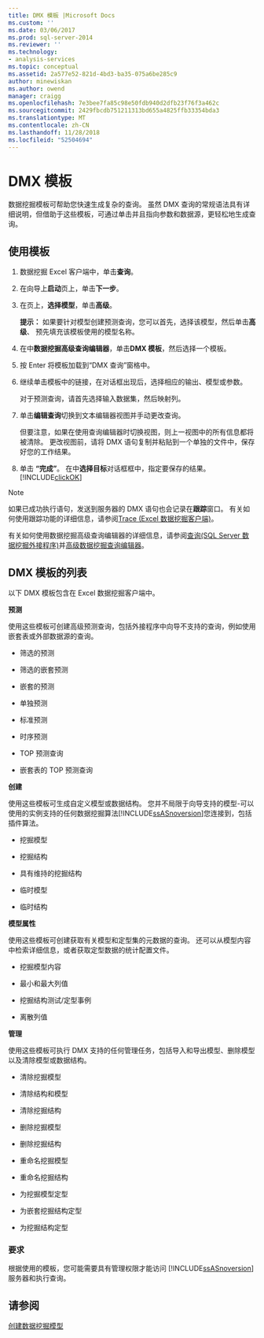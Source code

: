 ```yaml
---
title: DMX 模板 |Microsoft Docs
ms.custom: ''
ms.date: 03/06/2017
ms.prod: sql-server-2014
ms.reviewer: ''
ms.technology:
- analysis-services
ms.topic: conceptual
ms.assetid: 2a577e52-821d-4bd3-ba35-075a6be285c9
author: minewiskan
ms.author: owend
manager: craigg
ms.openlocfilehash: 7e3bee7fa85c98e50fdb940d2dfb23f76f3a462c
ms.sourcegitcommit: 2429fbcdb751211313bd655a4825ffb33354bda3
ms.translationtype: MT
ms.contentlocale: zh-CN
ms.lasthandoff: 11/28/2018
ms.locfileid: "52504694"
---
```

# <a name="dmx-templates"></a>DMX 模板
  数据挖掘模板可帮助您快速生成复杂的查询。 虽然 DMX 查询的常规语法具有详细说明，但借助于这些模板，可通过单击并且指向参数和数据源，更轻松地生成查询。  
  
## <a name="using-the-templates"></a>使用模板  
  
1.  数据挖掘 Excel 客户端中，单击**查询**。  
  
2.  在向导上**启动**页上，单击**下一步**。  
  
3.  在页上，**选择模型**，单击**高级**。  
  
     **提示：** 如果要针对模型创建预测查询，您可以首先，选择该模型，然后单击**高级**、 预先填充该模板使用的模型名称。  
  
4.  在中**数据挖掘高级查询编辑器**，单击**DMX 模板**，然后选择一个模板。  
  
5.  按 Enter 将模板加载到“DMX 查询”窗格中。  
  
6.  继续单击模板中的链接，在对话框出现后，选择相应的输出、模型或参数。  
  
     对于预测查询，请首先选择输入数据集，然后映射列。  
  
7.  单击**编辑查询**切换到文本编辑器视图并手动更改查询。  
  
     但要注意，如果在使用查询编辑器时切换视图，则上一视图中的所有信息都将被清除。 更改视图前，请将 DMX 语句复制并粘贴到一个单独的文件中，保存好您的工作结果。  
  
8.  单击 **“完成”**。 在中**选择目标**对话框框中，指定要保存的结果。 [!INCLUDE[clickOK](../includes/clickok-md.md)]  
  
> [!NOTE]  
>  如果已成功执行语句，发送到服务器的 DMX 语句也会记录在**跟踪**窗口。 有关如何使用跟踪功能的详细信息，请参阅[Trace &#40;Excel 数据挖掘客户端&#41;](trace-data-mining-client-for-excel.md)。  
  
 有关如何使用数据挖掘高级查询编辑器的详细信息，请参阅[查询&#40;SQL Server 数据挖掘外接程序&#41;](query-sql-server-data-mining-add-ins.md)并[高级数据挖掘查询编辑器](advanced-data-mining-query-editor.md)。  
  
## <a name="list-of-dmx-templates"></a>DMX 模板的列表  
 以下 DMX 模板包含在 Excel 数据挖掘客户端中。  
  
 **预测**  
  
 使用这些模板可创建高级预测查询，包括外接程序中向导不支持的查询，例如使用嵌套表或外部数据源的查询。  
  
-   筛选的预测  
  
-   筛选的嵌套预测  
  
-   嵌套的预测  
  
-   单独预测  
  
-   标准预测  
  
-   时序预测  
  
-   TOP 预测查询  
  
-   嵌套表的 TOP 预测查询  
  
 **创建**  
  
 使用这些模板可生成自定义模型或数据结构。 您并不局限于向导支持的模型-可以使用的实例支持的任何数据挖掘算法[!INCLUDE[ssASnoversion](../includes/ssasnoversion-md.md)]您连接到，包括插件算法。  
  
-   挖掘模型  
  
-   挖掘结构  
  
-   具有维持的挖掘结构  
  
-   临时模型  
  
-   临时结构  
  
 **模型属性**  
  
 使用这些模板可创建获取有关模型和定型集的元数据的查询。 还可以从模型内容中检索详细信息，或者获取定型数据的统计配置文件。  
  
-   挖掘模型内容  
  
-   最小和最大列值  
  
-   挖掘结构测试/定型事例  
  
-   离散列值  
  
 **管理**  
  
 使用这些模板可执行 DMX 支持的任何管理任务，包括导入和导出模型、删除模型以及清除模型或数据结构。  
  
-   清除挖掘模型  
  
-   清除结构和模型  
  
-   清除挖掘结构  
  
-   删除挖掘模型  
  
-   删除挖掘结构  
  
-   重命名挖掘模型  
  
-   重命名挖掘结构  
  
-   为挖掘模型定型  
  
-   为嵌套挖掘结构定型  
  
-   为挖掘结构定型  
  
### <a name="requirements"></a>要求  
 根据使用的模板，您可能需要具有管理权限才能访问 [!INCLUDE[ssASnoversion](../includes/ssasnoversion-md.md)] 服务器和执行查询。  
  
## <a name="see-also"></a>请参阅  
 [创建数据挖掘模型](creating-a-data-mining-model.md)  
  
  
